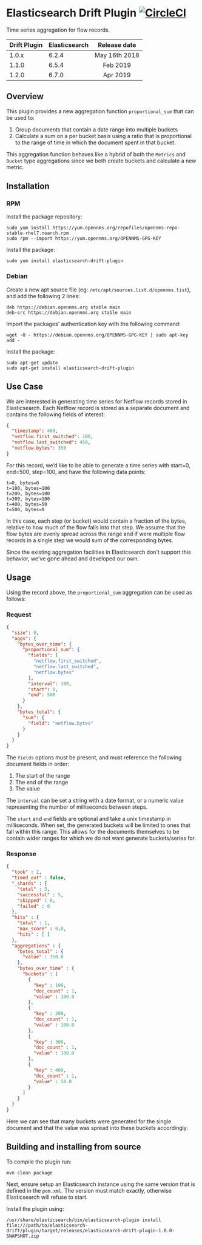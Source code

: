 # Elasticsearch Drift Plugin  [![CircleCI](https://circleci.com/gh/OpenNMS/elasticsearch-drift-plugin.svg?style=svg)](https://circleci.com/gh/OpenNMS/elasticsearch-drift-plugin)

Time series aggregation for flow records.

|   Drift Plugin  | Elasticsearch     | Release date   |
|-----------------|-------------------|:--------------:|
| 1.0.x           | 6.2.4             |  May 16th 2018 |
| 1.1.0           | 6.5.4             |  Feb 2019      |
| 1.2.0           | 6.7.0             |  Apr 2019      |

## Overview

This plugin provides a new aggregation function `proportional_sum` that can be used to:

1. Group documents that contain a date range into multiple buckets
1. Calculate a sum on a per bucket basis using a ratio that is proportional to the range of time in which the document spent in that bucket.

This aggregation function behaves like a hybrid of both the `Metrics` and `Bucket` type aggregations since we both create buckets and calculate a new metric.

## Installation

### RPM

Install the package repository:
```
sudo yum install https://yum.opennms.org/repofiles/opennms-repo-stable-rhel7.noarch.rpm
sudo rpm --import https://yum.opennms.org/OPENNMS-GPG-KEY
```

Install the package:
```
sudo yum install elasticsearch-drift-plugin
```

### Debian

Create a new apt source file (eg: `/etc/apt/sources.list.d/opennms.list`), and add the following 2 lines:
```
deb https://debian.opennms.org stable main
deb-src https://debian.opennms.org stable main
```

Import the packages' authentication key with the following command:
```
wget -O - https://debian.opennms.org/OPENNMS-GPG-KEY | sudo apt-key add -
```

Install the package:
```
sudo apt-get update
sudo apt-get install elasticsearch-drift-plugin
```

## Use Case

We are interested in generating time series for Netflow records stored in Elasticsearch.
Each Netflow record is stored as a separate document and contains the following fields of interest:

```json
{
  "timestamp": 460,
  "netflow.first_switched": 100,
  "netflow.last_switched": 450,
  "netflow.bytes": 350
}
```

For this record, we’d like to be able to generate a time series with start=0, end=500, step=100, and have the following data points:

```
t=0, bytes=0
t=100, bytes=100
t=200, bytes=100
t=300, bytes=100
t=400, bytes=50
t=500, bytes=0
```

In this case, each step (or bucket) would contain a fraction of the bytes, relative to how much of the flow falls into that step.
We assume that the flow bytes are evenly spread across the range and if were multiple flow records in a single step we would sum of the corresponding bytes.

Since the existing aggregation facilities in Elasticsearch don't support this behavior, we've gone ahead and developed our own.

## Usage

Using the record above, the `proportional_sum` aggregation can be used as follows:

### Request

```json
{
  "size": 0,
  "aggs": {
    "bytes_over_time": {
      "proportional_sum": {
        "fields": [
          "netflow.first_switched",
          "netflow.last_switched",
          "netflow.bytes"
        ],
        "interval": 100,
        "start": 0,
        "end": 500
      }
    },
    "bytes_total": {
      "sum": {
        "field": "netflow.bytes"
      }
    }
  }
}
```

The `fields` options must be present, and must reference the following document fields in order:

1. The start of the range
1. The end of the range
3. The value

The `interval` can be set a string with a date format, or a numeric value representing the number of milliseconds between steps.

The `start` and `end` fields are optional and take a unix timestamp in milliseconds.
When set, the generated buckets will be limited to ones that fall within this range.
This allows for the documents themselves to be contain wider ranges for which we do not want generate buckets/series for.

### Response

```json
{
  "took" : 2,
  "timed_out" : false,
  "_shards" : {
    "total" : 5,
    "successful" : 5,
    "skipped" : 0,
    "failed" : 0
  },
  "hits" : {
    "total" : 1,
    "max_score" : 0.0,
    "hits" : [ ]
  },
  "aggregations" : {
    "bytes_total" : {
      "value" : 350.0
    },
    "bytes_over_time" : {
      "buckets" : [
        {
          "key" : 100,
          "doc_count" : 1,
          "value" : 100.0
        },
        {
          "key" : 200,
          "doc_count" : 1,
          "value" : 100.0
        },
        {
          "key" : 300,
          "doc_count" : 1,
          "value" : 100.0
        },
        {
          "key" : 400,
          "doc_count" : 1,
          "value" : 50.0
        }
      ]
    }
  }
}
```

Here we can see that many buckets were generated for the single document and that the value was spread into these buckets accordingly.

## Building and installing from source

To compile the plugin run:
```
mvn clean package
```

Next, ensure setup an Elasticsearch instance using the same version that is defined in the `pom.xml`.
The version must match exactly, otherwise Elasticsearch will refuse to start.

Install the plugin using:
```
/usr/share/elasticsearch/bin/elasticsearch-plugin install file:///path/to/elasticsearch-drift/plugin/target/releases/elasticsearch-drift-plugin-1.0.0-SNAPSHOT.zip
```

